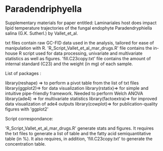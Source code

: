 # Paradendriphyella

Supplementary materials for paper entitled: Laminariales host does impact lipid temperature trajectories of the fungal endophyte Paradendryphiella salina (G.K. Sutherl.) by  Vallet_et_al.

txt files contain raw GC-FID data used in the analysis, tailored for ease of manipulation with R. 'R_Script_Vallet_et_al_mar_drugs.R' file contains the in-house R script used for data processing, univariate and multivariate statistics as well as figures. 'fill.C23copy.txt' file contains the amount of internal standard (C23) and the weight (in mg) of each sample. 

List of packages :

library(reshape) => to perform a pivot table from the list of txt files
library(ggplot2)=> for data visualization
library(rstatix)=> for simple and intuitive pipe-friendly framework. Needed to perform Welch ANOVA
library(ade4) => for multivariate statistics
library(factoextra)=> for improved data visualization of ade4 outputs 
library(cowplot)=> for publication-quality figures with 'ggplot2'

Script correspondance:

'R_Script_Vallet_et_al_mar_drugs.R' generate stats and figures. It requires the txt files to generate a list of table and the fatty acid semiquantitative table (in %). It also requires, in addition, 'fill.C23copy.txt' to generate the concentration table.
